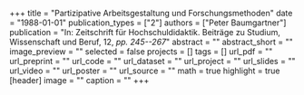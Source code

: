 +++
title = "Partizipative Arbeitsgestaltung und Forschungsmethoden"
date = "1988-01-01"
publication_types = ["2"]
authors = ["Peter Baumgartner"]
publication = "In: Zeitschrift für Hochschuldidaktik. Beiträge zu Studium, Wissenschaft und Beruf, 12, _pp. 245--267_"
abstract = ""
abstract_short = ""
image_preview = ""
selected = false
projects = []
tags = []
url_pdf = ""
url_preprint = ""
url_code = ""
url_dataset = ""
url_project = ""
url_slides = ""
url_video = ""
url_poster = ""
url_source = ""
math = true
highlight = true
[header]
image = ""
caption = ""
+++
